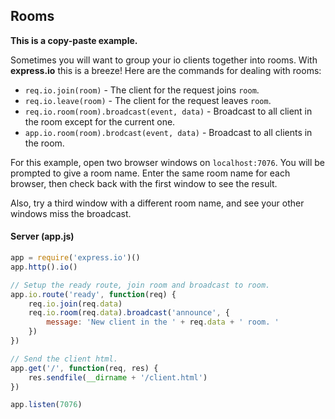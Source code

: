 
## Rooms

__This is a copy-paste example.__ 

Sometimes you will want to group your io clients together into rooms.  With __express.io__ this is a breeze!  Here are the commands for dealing with rooms:

* `req.io.join(room)` - The client for the request joins `room`.
* `req.io.leave(room)` - The client for the request leaves `room`.
* `req.io.room(room).broadcast(event, data)` - Broadcast to all client in the room except for the current one.
* `app.io.room(room).brodcast(event, data)` - Broadcast to all clients in the room.

For this example, open two browser windows on `localhost:7076`.  You will be prompted to give a room name.  Enter the same room name for each browser, then check back with the first window to see the result.

Also, try a third window with a different room name, and see your other windows miss the broadcast.

#### Server (app.js)

```js
app = require('express.io')()
app.http().io()

// Setup the ready route, join room and broadcast to room.
app.io.route('ready', function(req) {
    req.io.join(req.data)
    req.io.room(req.data).broadcast('announce', {
        message: 'New client in the ' + req.data + ' room. '
    })
})

// Send the client html.
app.get('/', function(req, res) {
    res.sendfile(__dirname + '/client.html')
})

app.listen(7076)
```
